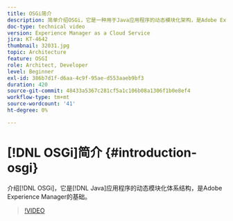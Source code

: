 ```yaml
---
title: OSGi简介
description: 简单介绍OSGi，它是一种用于Java应用程序的动态模块化架构，是Adobe Experience Manager的基础。
doc-type: technical video
version: Experience Manager as a Cloud Service
jira: KT-4642
thumbnail: 32031.jpg
topic: Architecture
feature: OSGI
role: Architect, Developer
level: Beginner
exl-id: 386b7d1f-d6aa-4c9f-95ae-d553aaeb9bf3
duration: 420
source-git-commit: 48433a5367c281cf5a1c106b08a1306f1b0e8ef4
workflow-type: tm+mt
source-wordcount: '41'
ht-degree: 0%

---
```


# [!DNL OSGi]简介 {#introduction-osgi}

介绍[!DNL OSGi]，它是[!DNL Java]应用程序的动态模块化体系结构，是Adobe Experience Manager的基础。

>[!VIDEO](https://video.tv.adobe.com/v/32031?quality=12&learn=on)
